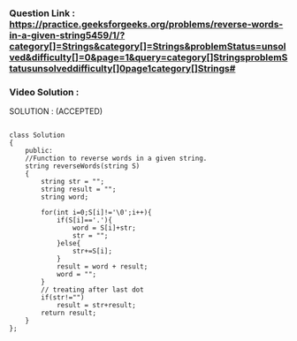 ### Question Link : https://practice.geeksforgeeks.org/problems/reverse-words-in-a-given-string5459/1/?category[]=Strings&category[]=Strings&problemStatus=unsolved&difficulty[]=0&page=1&query=category[]StringsproblemStatusunsolveddifficulty[]0page1category[]Strings#

### Video Solution : 


SOLUTION : (ACCEPTED)

```

class Solution
{
    public:
    //Function to reverse words in a given string.
    string reverseWords(string S) 
    { 
        string str = "";
        string result = "";
        string word;
        
        for(int i=0;S[i]!='\0';i++){
            if(S[i]=='.'){
                word = S[i]+str;
                str = "";
            }else{
                str+=S[i];
            }
            result = word + result;
            word = "";
        }
        // treating after last dot
        if(str!="")
            result = str+result;
        return result;
    } 
};
```
